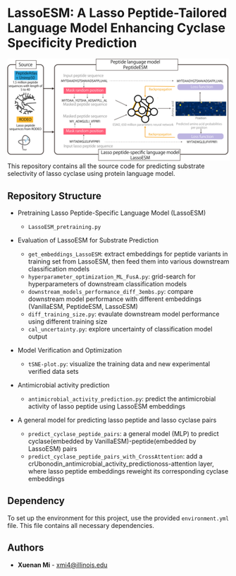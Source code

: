 # LassoESM: A Lasso Peptide-Tailored Language Model Enhancing Cyclase Specificity Prediction
![LassoESM](image.png)
This repository contains all the source code for predicting substrate selectivity of lasso cyclase using protein language model.

## Repository Structure
- Pretraining Lasso Peptide-Specific Language Model (LassoESM)
  - `LassoESM_pretraining.py`
    
- Evaluation of LassoESM for Substrate Prediction
  - `get_embeddings_LassoESM`: extract embeddings for peptide variants in training set from LassoESM, then feed them into various downstream classification models
  - `hyperparameter_optimization_ML_FusA.py`: grid-search for hyperparameters of downstream classification models
  - `downstream_models_performance_diff_3embs.py`: compare downstream model performance with different embeddings (VanillaESM, PeptideESM, LassoESM)
  - `diff_training_size.py`: evaulate downstream model performance using different training size
  - `cal_uncertainty.py`: explore uncertainty of classification model output
    
- Model Verification and Optimization
  - `tSNE-plot.py`: visualize the training data and new experimental verified data sets

- Antimicrobial activity prediction
  - `antimicrobial_activity_prediction.py`: predict the antimicrobial activity of lasso peptide using LassoESM embeddings

- A general model for predicting lasso peptide and lasso cyclase pairs
  - `predict_cyclase_peptide_pairs`: a general model (MLP) to predict cyclase(embedded by VanillaESM)-peptide(embedded by LassoESM) pairs
  - `predict_cyclase_peptide_pairs_with_CrossAttention`: add a crUbonodin_antimicrobial_activity_predictionoss-attention layer, where lasso peptide embeddings reweight its corresponding cyclase embeddings

## Dependency
To set up the environment for this project, use the provided `environment.yml` file. This file contains all necessary dependencies.

## Authors

- **Xuenan Mi** - [xmi4@illinois.edu](mailto:xmi4@illinois.edu)



